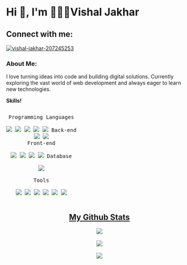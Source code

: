 # Hi 👋, I'm 👨🏽‍💻Vishal Jakhar

## Connect with me:
<p align="left">
  <a href="https://linkedin.com/in/vishal-jakhar-207245253" target="blank">
    <img align="center" src="https://img.shields.io/badge/LinkedIn-0077B5?style=for-the-badge&logo=linkedin&logoColor=white" alt="vishal-jakhar-207245253"/>
  </a>
</p>

### About Me:
I love turning ideas into code and building digital solutions. Currently exploring the vast world of web development and always eager to learn new technologies.

   **Skills!**
   <p style="display: inline-block;" align="center">
	 <kbd>
	   <kbd>Programming Languages</kbd>
	   <br>
	   <br>
	   <img  src="https://img.shields.io/badge/C%2B%2B-00599C?style=for-the-badge&logo=c%2B%2B&logoColor=white" />
	   <img  src="https://img.shields.io/badge/C-00599C?style=for-the-badge&logo=c&logoColor=white" /> 
	   <img  src="https://img.shields.io/badge/JavaScript-323330?style=for-the-badge&logo=javascript&logoColor=F7DF1E" />
	   <img  src="https://img.shields.io/badge/Python-FFD43B?style=for-the-badge&logo=python&logoColor=blue" />
	   <img  src="https://img.shields.io/badge/TypeScript-007ACC?style=for-the-badge&logo=typescript&logoColor=white" />
	 </kbd>
	 <kbd>
	   <kbd>Back-end</kbd>
	   <br>
	   <img  src="https://img.shields.io/badge/Express%20js-000000?style=for-the-badge&logo=express&logoColor=white" />
	   <img  src="https://img.shields.io/badge/Node%20js-339933?style=for-the-badge&logo=nodedotjs&logoColor=white" />
	   <br>
	 </kbd>
	 <kbd>
	   <kbd>Front-end</kbd>
	   <br>
	   <br>
	   <img  src="https://img.shields.io/badge/HTML5-E34F26?style=for-the-badge&logo=html5&logoColor=white" /> 
	   <img  src="https://img.shields.io/badge/CSS3-1572B6?style=for-the-badge&logo=css3&logoColor=white" /> 
       <img  src="https://img.shields.io/badge/next%20js-000000?style=for-the-badge&logo=nextdotjs&logoColor=white" />
       <img  src="https://img.shields.io/badge/React-20232A?style=for-the-badge&logo=react&logoColor=61DAFB" />
	 </kbd>
	 <kbd>
	   <kbd>Database</kbd>
	   <br>
	   <br>
	   <img  src="https://img.shields.io/badge/MongoDB-4EA94B?style=for-the-badge&logo=mongodb&logoColor=white" />
	 </kbd>
	 <br>
	 <br>
	 <kbd>
	 <kbd>
	   <kbd>Tools</kbd>
	   <br>
	   <br>
	   <img  src="https://img.shields.io/badge/VSCode-0078D4?style=for-the-badge&logo=visual%20studio%20code&logoColor=white" />
	   <img  src="https://img.shields.io/badge/Canva-%2300C4CC.svg?&style=for-the-badge&logo=Canva&logoColor=white" />
	   <img  src="https://img.shields.io/badge/Figma-F24E1E?style=for-the-badge&logo=figma&logoColor=white" />
	   <img  src="https://img.shields.io/badge/firebase-ffca28?style=for-the-badge&logo=firebase&logoColor=black" />
	   <img  src="https://img.shields.io/badge/GitHub-100000?style=for-the-badge&logo=github&logoColor=white" />
	   <img  src="https://img.shields.io/badge/GIT-E44C30?style=for-the-badge&logo=git&logoColor=white" />

   </p>
   
   <h2 align="center"><u>My Github Stats</u></h2>
   <p align="center">
   <img align="center" src="https://github-readme-stats.vercel.app/api/top-langs/?username=Drake-knight&layout=compact&theme=github_dark&langs_count=10&exclude_repo=kasweb">
   <br>
   <br>
   <img align="center" src="https://github-readme-stats.vercel.app/api?username=Drake-knight&count_private=true&show_icons=trueline_height=21&theme=github_dark">	
   <br>
   <br>
   <img align="center" src="https://github-readme-streak-stats.herokuapp.com/?user=Drake-knight&theme=holi-theme">
   </p>
   
   
   
